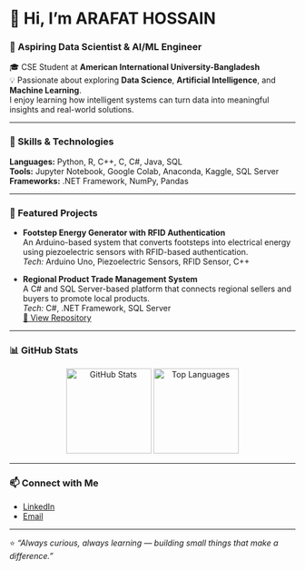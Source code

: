 # 👋 Hi, I’m ARAFAT HOSSAIN
### 🌱 Aspiring Data Scientist & AI/ML Engineer  

🎓 CSE Student at **American International University-Bangladesh**  
💡 Passionate about exploring **Data Science**, **Artificial Intelligence**, and **Machine Learning**.  
I enjoy learning how intelligent systems can turn data into meaningful insights and real-world solutions.

---

### 🧠 Skills & Technologies

**Languages:** Python, R, C++, C, C#, Java, SQL  
**Tools:** Jupyter Notebook, Google Colab, Anaconda, Kaggle, SQL Server  
**Frameworks:** .NET Framework, NumPy, Pandas  

---

### 🚀 Featured Projects

- **Footstep Energy Generator with RFID Authentication**  
  An Arduino-based system that converts footsteps into electrical energy using piezoelectric sensors with RFID-based authentication.  
  *Tech:* Arduino Uno, Piezoelectric Sensors, RFID Sensor, C++

- **Regional Product Trade Management System**  
  A C# and SQL Server-based platform that connects regional sellers and buyers to promote local products.  
  *Tech:* C#, .NET Framework, SQL Server  
  [🔗 View Repository](https://github.com/Hossain-Arafat/Regional-Product-Trade-Management-System.git)

---

### 📊 GitHub Stats

<p align="center">
  <img src="https://github-readme-stats.vercel.app/api?username=Hossain-Arafat&show_icons=true&theme=default&hide_border=true" alt="GitHub Stats" height="150" />
  <img src="https://github-readme-stats.vercel.app/api/top-langs/?username=Hossain-Arafat&layout=compact&theme=default&hide_border=true" alt="Top Languages" height="150" />
</p>

---

### 📫 Connect with Me

- [LinkedIn](https://www.linkedin.com/in/arafathossain-cs/)  
- [Email](mailto:ar.hossain1303@gmail.com)  

---

⭐ *“Always curious, always learning — building small things that make a difference.”*
